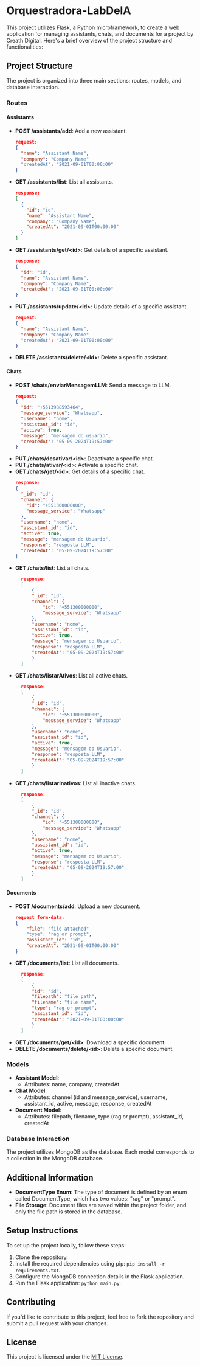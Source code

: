 # Orquestradora-LabDeIA

This project utilizes Flask, a Python microframework, to create a web application for managing assistants, chats, and
documents for a project by Creath Digital. Here's a brief overview of the project structure and functionalities:

## Project Structure

The project is organized into three main sections: routes, models, and database interaction.

### Routes

#### Assistants

- **POST /assistants/add**: Add a new assistant.
  ```json
  request:
  {
    "name": "Assistant Name",
    "company": "Company Name"
    "createdAt": "2021-09-01T00:00:00"
  }
- **GET /assistants/list**: List all assistants.
  ```json
  response:
  [
    {
      "id": "id",
      "name": "Assistant Name",
      "company": "Company Name",
      "createdAt": "2021-09-01T00:00:00"
    }
  ]
- **GET /assistants/get/&lt;id&gt;**: Get details of a specific assistant.
  ```json
  response:
  {
    "id": "id",
    "name": "Assistant Name",
    "company": "Company Name",
    "createdAt": "2021-09-01T00:00:00"
  }
- **PUT /assistants/update/&lt;id&gt;**: Update details of a specific assistant.
  ```json
  request:
  {
    "name": "Assistant Name",
    "company": "Company Name"
    "createdAt": "2021-09-01T00:00:00"
  }
- **DELETE /assistants/delete/&lt;id&gt;**: Delete a specific assistant.

#### Chats

- **POST /chats/enviarMensagemLLM**: Send a message to LLM.
    ```json
    request:
    {
      "id": "+5513988593464",
      "message_service": "Whatsapp",
      "username": "nome",
      "assistant_id": "id",
      "active": true,
      "message": "mensagem do usuario",
      "createdAt": "05-09-2024T19:57:00"
    }
- **PUT /chats/desativar/&lt;id&gt;**: Deactivate a specific chat.
- **PUT /chats/ativar/&lt;id&gt;**: Activate a specific chat.
- **GET /chats/get/&lt;id&gt;**: Get details of a specific chat.
  ```json
  response:
  {
    "_id": "id",
    "channel": {
      "id": "+551300000000",
      "message_service": "Whatsapp"
    },
    "username": "nome",
    "assistant_id": "id",
    "active": true,
    "message": "mensagem do Usuario",
    "response": "resposta LLM",
    "createdAt": "05-09-2024T19:57:00"
  }
- **GET /chats/list**: List all chats.
  ```json
    response:
    [
        {
        "_id": "id",
        "channel": {
            "id": "+551300000000",
            "message_service": "Whatsapp"
        },
        "username": "nome",
        "assistant_id": "id",
        "active": true,
        "message": "mensagem do Usuario",
        "response": "resposta LLM",
        "createdAt": "05-09-2024T19:57:00"
        }
    ]
- **GET /chats/listarAtivos**: List all active chats.
  ```json
    response:
    [
        {
        "_id": "id",
        "channel": {
            "id": "+551300000000",
            "message_service": "Whatsapp"
        },
        "username": "nome",
        "assistant_id": "id",
        "active": true,
        "message": "mensagem do Usuario",
        "response": "resposta LLM",
        "createdAt": "05-09-2024T19:57:00"
        }
    ]
- **GET /chats/listarInativos**: List all inactive chats.
  ```json
    response:
    [
        {
        "_id": "id",
        "channel": {
            "id": "+551300000000",
            "message_service": "Whatsapp"
        },
        "username": "nome",
        "assistant_id": "id",
        "active": true,
        "message": "mensagem do Usuario",
        "response": "resposta LLM",
        "createdAt": "05-09-2024T19:57:00"
        }
    ]

#### Documents

- **POST /documents/add**: Upload a new document.
    ```json
    request form-data:
    {
        "file": "file attached"
        "type": "rag or prompt",
        "assistant_id": "id",
        "createdAt": "2021-09-01T00:00:00"
    }
- **GET /documents/list**: List all documents.
  ```json
    response:
    [
        {
        "id": "id",
        "filepath": "file path",
        "filename": "file name",
        "type": "rag or prompt",
        "assistant_id": "id",
        "createdAt": "2021-09-01T00:00:00"
        }
    ]
- **GET /documents/get/&lt;id&gt;**: Download a specific document.
- **DELETE /documents/delete/&lt;id&gt;**: Delete a specific document.

### Models

- **Assistant Model**:
    - Attributes: name, company, createdAt
- **Chat Model**:
    - Attributes: channel (id and message_service), username, assistant_id, active, message, response, createdAt
- **Document Model**:
    - Attributes: filepath, filename, type (rag or prompt), assistant_id, createdAt

### Database Interaction

The project utilizes MongoDB as the database. Each model corresponds to a collection in the MongoDB database.

## Additional Information

- **DocumentType Enum**: The type of document is defined by an enum called DocumentType, which has two values: "rag"
  or "prompt".
- **File Storage**: Document files are saved within the project folder, and only the file path is stored in the
  database.

## Setup Instructions

To set up the project locally, follow these steps:

1. Clone the repository.
2. Install the required dependencies using pip: `pip install -r requirements.txt`.
3. Configure the MongoDB connection details in the Flask application.
4. Run the Flask application: `python main.py`.

## Contributing

If you'd like to contribute to this project, feel free to fork the repository and submit a pull request with your
changes.

## License

This project is licensed under the [MIT License](LICENSE).
